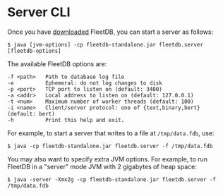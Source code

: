 Server CLI
==========

Once you have [downloaded](...) FleetDB, you can start a server as follows:

    $ java [jvm-options] -cp fleetdb-standalone.jar fleetdb.server [fleetdb-options]

The available FleetDB options are:

    -f <path>   Path to database log file                                          
    -e          Ephemeral: do not log changes to disk                              
    -p <port>   TCP port to listen on (default: 3400)                              
    -a <addr>   Local address to listen on (default: 127.0.0.1)                    
    -t <num>    Maximum number of worker threads (default: 100)                    
    -i <name>   Client/server protocol: one of {text,binary,bert} (default: bert)
    -h          Print this help and exit.

For example, to start a server that writes to a file at `/tmp/data.fdb`, use:

    $ java -cp fleetdb-standalone.jar fleetdb.server -f /tmp/data.fdb

You may also want to specify extra JVM options. For example, to run FleetDB in a "server" mode JVM with 2 gigabytes of heap space:
    
    $ java -server -Xmx2g -cp fleetdb-standalone.jar fleetdb.server -f /tmp/data.fdb
